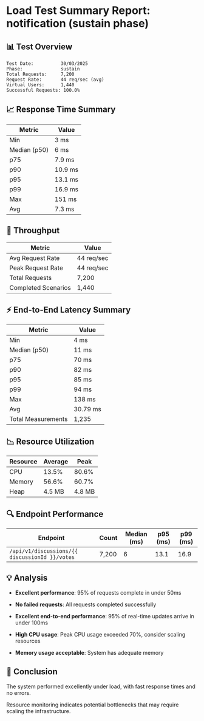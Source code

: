 # Load Test Summary Report: notification (sustain phase)

## 📊 Test Overview

```
Test Date:          30/03/2025
Phase:              sustain
Total Requests:     7,200
Request Rate:       44 req/sec (avg)
Virtual Users:      1,440
Successful Requests: 100.0%
```

## 📈 Response Time Summary

| Metric       | Value   |
| ------------ | ------- |
| Min          | 3 ms    |
| Median (p50) | 6 ms    |
| p75          | 7.9 ms  |
| p90          | 10.9 ms |
| p95          | 13.1 ms |
| p99          | 16.9 ms |
| Max          | 151 ms  |
| Avg          | 7.3 ms  |

## 🚦 Throughput

| Metric              | Value      |
| ------------------- | ---------- |
| Avg Request Rate    | 44 req/sec |
| Peak Request Rate   | 44 req/sec |
| Total Requests      | 7,200      |
| Completed Scenarios | 1,440      |

## ⚡ End-to-End Latency Summary

| Metric             | Value    |
| ------------------ | -------- |
| Min                | 4 ms     |
| Median (p50)       | 11 ms    |
| p75                | 70 ms    |
| p90                | 82 ms    |
| p95                | 85 ms    |
| p99                | 94 ms    |
| Max                | 138 ms   |
| Avg                | 30.79 ms |
| Total Measurements | 1,235    |

## 📉 Resource Utilization

| Resource | Average | Peak   |
| -------- | ------- | ------ |
| CPU      | 13.5%   | 80.6%  |
| Memory   | 56.6%   | 60.7%  |
| Heap     | 4.5 MB  | 4.8 MB |

## 🔍 Endpoint Performance

| Endpoint                                       | Count | Median (ms) | p95 (ms) | p99 (ms) |
| ---------------------------------------------- | ----- | ----------- | -------- | -------- |
| `/api/v1/discussions/{{ discussionId }}/votes` | 7,200 | 6           | 13.1     | 16.9     |

## 💡 Analysis

- **Excellent performance**: 95% of requests complete in under 50ms

- **No failed requests**: All requests completed successfully

- **Excellent end-to-end performance**: 95% of real-time updates arrive in under 100ms

- **High CPU usage**: Peak CPU usage exceeded 70%, consider scaling resources

- **Memory usage acceptable**: System has adequate memory

## 📝 Conclusion

The system performed excellently under load, with fast response times and no errors.

Resource monitoring indicates potential bottlenecks that may require scaling the infrastructure.
